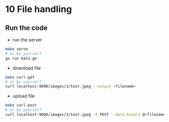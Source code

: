 # 10 File handling


## Run the code
- run the server
```sh
make serve
# or by yourself
go run main.go
```

- download file
```sh
make curl-get
# or by yourself
curl localhost:9090/images/1/test.jpeg --output <filename>
```

- upload file
```sh
make curl-post
# or by yourself
curl localhost:9090/images/2/test.jpeg -X POST --data-binary @<filename>
```